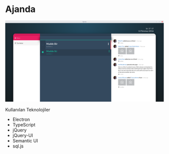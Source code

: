 # Ajanda

![Ajanda](resim/1.png)

Kullanılan Teknolojiler

- Electron
- TypeScript
- jQuery
- jQuery-UI
- Semantic UI
- sql.js